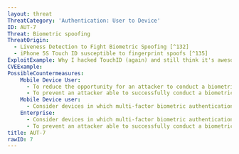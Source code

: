 ```yaml
---
layout: threat
ThreatCategory: 'Authentication: User to Device'
ID: AUT-7
Threat: Biometric spoofing
ThreatOrigin:
  - Liveness Detection to Fight Biometric Spoofing [^132]
  - iPhone 5S Touch ID susceptible to fingerprint spoofs [^135]
ExploitExample: Why I hacked TouchID (again) and still think it's awesome [^133]
CVEExample:
PossibleCountermeasures:
    Mobile Device User:
      - To reduce the opportunity for an attacker to conduct a biometric spoofing attack, physically secure the device (e.g., lock it in a secure container) when leaving it directly unattended.
      - To prevent an attacker able to successfully conduct a biometric spoofing attack against the device from automatically gaining access to sensitive data, implement multi-factor authentication mechanisms for sensitive apps or services.
    Mobile Device user:
      - Consider devices in which multi-factor biometric authentication mechanisms transform the biometric data using an additional factor (e.g., password or cryptographic token).
    Enterprise:
      - Consider devices in which multi-factor biometric authentication mechanisms transform the biometric data using an additional factor (e.g., password or cryptographic token).
      - To prevent an attacker able to successfully conduct a biometric spoofing attack against the device from automatically gaining access to sensitive data, implement multi-factor authentication mechanisms for sensitive apps or services.
title: AUT-7
rawID: 7
---
```

